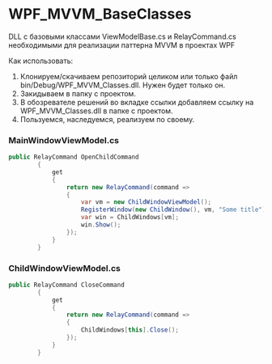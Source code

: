 # WPF_MVVM_BaseClasses
DLL с базовыми классами ViewModelBase.cs и RelayCommand.cs необходимыми для реализации паттерна MVVM в проектах WPF

Как использовать:

1. Клонируем/скачиваем репозиторий целиком или только файл bin/Debug/WPF_MVVM_Classes.dll. Нужен будет только он.
2. Закидываем в папку с проектом.
3. В обозревателе решений во вкладке ссылки добавляем ссылку на WPF_MVVM_Classes.dll в папке с проектом.
4. Пользуемся, наследуемся, реализуем по своему.


### MainWindowViewModel.cs
```csharp
public RelayCommand OpenChildCommand
        {
            get
            {
                return new RelayCommand(command =>
                {
                    var vm = new ChildWindowViewModel();
                    RegisterWindow(new ChildWindow(), vm, "Some title");
                    var win = ChildWindows[vm];
                    win.Show();
                });
            }
        }
```
### ChildWindowViewModel.cs
```csharp
public RelayCommand CloseCommand
        {
            get
            {
                return new RelayCommand(command =>
                {
                    ChildWindows[this].Close();
                });
            }
        }
```

